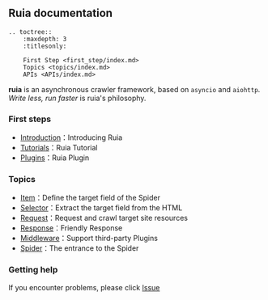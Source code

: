 ## Ruia documentation


```eval_rst
.. toctree::
    :maxdepth: 3
    :titlesonly:
    
    First Step <first_step/index.md>
    Topics <topics/index.md>
    APIs <APIs/index.md>
```

**ruia** is an asynchronous crawler framework, based on `asyncio` and `aiohttp`. *Write less, run faster* is ruia's philosophy.

### First steps

- [Introduction](first_step/introduction.md)：Introducing Ruia
- [Tutorials](first_step/tutorials.md)：Ruia Tutorial 
- [Plugins](first_step/plugins.md)：Ruia Plugin

### Topics

- [Item](./topics/item.md)：Define the target field of the Spider
- [Selector](./topics/selector.md)：Extract the target field from the HTML
- [Request](./topics/request.md)：Request and crawl target site resources
- [Response](./topics/response.md)：Friendly Response
- [Middleware](./topics/middleware.md)：Support third-party Plugins
- [Spider](./topics/spider.md)：The entrance to the Spider

### Getting help

If you encounter problems, please click [Issue](https://github.com/howie6879/Ruia/issues)
